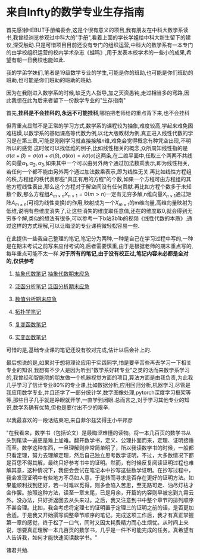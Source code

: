 # 来自Infty的数学专业生存指南

首先感谢HEBUT手册编委会,这是个很有意义的项目,我有朋友在中科大数学系读书,我曾经浏览参观过中科大的"手册",看着上面的学长学姐给中科大新生留下的建议,深受触动.只是可惜项目目前还没有专门的组织运营,中科大的数学系有一本专门的由学校组织运营的校内学术杂志《蛙鸣》,用于发表本校学术的一些小的成果,希望有朝一日我校也能如此.

我的学弟学妹们,笔者是19级数学专业的学生,可能是你的班助,也可能是你们班助的班助,也可能是你们班助的班助的班助.

因为在我刚进入数学系的时候,缺乏先人指导,加之天资愚钝,走过相当多的弯路,因此我想在此为后来者留下一份数学专业的"生存指南"

首先,__挂科是不会挂科的,永远不可能挂科__,哪怕把老师给的重点背下来,也不会挂科

但背重点显然不是正常的学习方式,数学系的课程较为抽象,难度较高,学起来难免困难枯燥,以数学系的基础课高等代数为例,以北大版教材为例,真正进入线性代数的学习是在第三章,可能是刚刚学习就直接接触$n$维,难免会觉得概念有种凭空出现,不明所以的感觉.这时候可以找低维的例子,比如线性相关的概念,众所周知线性指的是$\sigma(\alpha+\beta) = \sigma(\alpha)+\sigma(\beta),\sigma(k\alpha) = k\sigma(\alpha)$这两条,在二维平面中,任取三个两两不共线的向量$\alpha_1,\alpha_2,\alpha_3$,如果其中一个可以由另外两个通过加法数乘表示,即为线性相关,若任何一个都不能由另外两个通过加法数乘表示,即为线性无关.再比如线性方程组的秩,方程组的秩代表那些"真正有用的方程"的个数,如果一个方程可由方程组的其他方程线性表出,那么这个方程对于解空间没有任何贡献.再比如方程个数多于未知数个数,那么方程组$A_{m\times n}X_{n\times 1} = 0(m>n)$一定有无穷多解,n维向量$X_{n\times 1}$通过矩阵$A_{m\times n}$(可视为线性变换)的作用,映射成为一个$X_{m\times 1}$的m维向量,高维向量映射为低维,说明有些维度消失了,让这些消失的维度取任意值,还在的维度取0,就会得到无穷多个解,类似的想法有很多,可以参考一下b站3b1b的视频《线性代数的本质》,通过这样的方式理解,可以让晦涩的专业课稍微轻松容易一些.

在此提供一些我自己整理的笔记,笔记分为两种,一种是自己在学习过程中写的,一种是在期末考试之前写来应付考试的,后者需要慎重,由于是根据老师的期末重点写的,每年重点可能不太一样.__对于所有的笔记,由于没有校正过,笔记内容未必都是全对的,仅供参考__

1. [抽象代数笔记](li-xue-yuan/Infty/Abstract_algebra_review.pdf)
[抽象代数期末应急](li-xue-yuan/Infty/Abstract_algebra_review.pdf)

2. [泛函分析笔记](li-xue-yuan/Infty/functional_analysis.pdf) [泛函分析期末应急](li-xue-yuan/Infty/functional_analysis_review.pdf)

3. [数值分析期末应急](li-xue-yuan/Infty/numbercial_analysis.pdf)

4. [拓扑学笔记](li-xue-yuan/Infty/topology.pdf)

5. [复变函数笔记](li-xue-yuan/Infty/complex_analysis.pdf)

6. [实变函数笔记](li-xue-yuan/Infty/real_analysis.pdf)

可惜的是,基础专业课的笔记还没有校对完成,估计以后会补上的.

最后想说的是,如果对于想将理论应用于实践同学,怕是要辛苦些再去学习一下相关专业的知识,我想有不少人是因为听到"数学系好转专业"之类的话而来数学系学习的,我曾经和智能院的朋友做一个机器视觉方面的项目,算法方面是由我负责,为此我几乎学习了信计专业80%的专业课,比如数据分析,应用回归分析,机器学习,尽管是我应用数学专业,并且还学了一部分统计学,数字图像处理,pytorch深度学习框架等等,那些日子几乎就是睁眼就开学,一直学到闭眼.总而言之,对于学习其他专业的知识,数学系确有优势,但也是要付出不少的艰辛.

以我最喜欢的一段话结束吧,来自菲尔兹奖得主小平邦彦

"在我看来，数学书（包括论文）是最晦涩难懂的读物。将一本几百页的数学书从头到尾读一遍更是难上加难。翻开数学书，定义、公理扑面而来，定理、证明接踵而至。数学这种东西，一旦理解则非常简单明了，所以我读数学书的时候，一般都只看定理，努力去理解定理，然后自己独立思考数学证明。不过，大多数情况下都是百思不得其解，最终只好参考书中的证明。然而，有时候反复阅读证明过程也难解其意，这种情况下，我便会尝试在笔记本中抄写这些数学证明。在抄写过程中，我会发现证明中有些地方不尽如人意，于是转而寻求是否存在更好的证明方法。如果能顺利找到还好，若一时难以觅得，则多会陷入苦思，至无路可走、油尽灯枯才会作罢。按照这种方法，读至一章末尾，已是月余，开篇的内容则早被忘到九霄云外。没办法，只好折返回去从头来过。之后，我又注意到书中整个章节的排列顺序不甚合理。比如，我会考虑将定理七的证明置于定理三的证明之前的话，是否更加合适。于是我又开始撰写调整章节顺序的笔记。完成这项工作后，我才有真正掌握第一章的感觉，终于松了一口气，同时又因太耗费精力而心生烦忧。从时间上来说，想要真正理解一本几百页的数学书，几乎是一件不可能完成的任务。真希望有人告诉我，如何才能快速阅读数学书。"

诸君共勉.